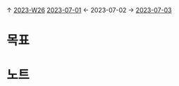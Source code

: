 
↑ [2023-W26](2023-W26.md)
[2023-07-01](2023-07-01.md) ← 2023-07-02 → [2023-07-03](2023-07-03.md)


# 목표



# 노트




